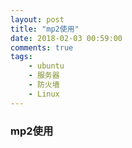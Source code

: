 ```yaml
---
layout: post
title: "mp2使用"
date: 2018-02-03 00:59:00
comments: true
tags:
	- ubuntu
	- 服务器
	- 防火墙
	- Linux
---
```


### mp2使用
> 



<!-- more -->

#### 
```shell


```

